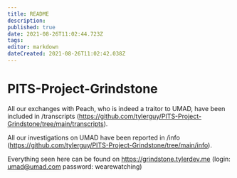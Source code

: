 ```yaml
---
title: README
description: 
published: true
date: 2021-08-26T11:02:44.723Z
tags: 
editor: markdown
dateCreated: 2021-08-26T11:02:42.038Z
---
```


# PITS-Project-Grindstone

All our exchanges with Peach, who is indeed a traitor to UMAD, have been included in /transcripts (https://github.com/tylerguy/PITS-Project-Grindstone/tree/main/transcripts).

All our investigations on UMAD have been reported in /info (https://github.com/tylerguy/PITS-Project-Grindstone/tree/main/info).

Everything seen here can be found on https://grindstone.tylerdev.me (login: umad@umad.com password: wearewatching)
